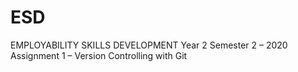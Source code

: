 # ESD
EMPLOYABILITY SKILLS DEVELOPMENT
Year 2 Semester 2 – 2020
Assignment 1 – Version Controlling with Git
